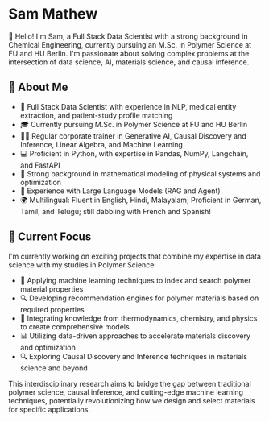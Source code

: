 # Sam Mathew

👋 Hello! I'm Sam, a Full Stack Data Scientist with a strong background in Chemical Engineering, currently pursuing an M.Sc. in Polymer Science at FU and HU Berlin. I'm passionate about solving complex problems at the intersection of data science, AI, materials science, and causal inference.

## 🚀 About Me

- 🔬 Full Stack Data Scientist with experience in NLP, medical entity extraction, and patient-study profile matching
- 🎓 Currently pursuing M.Sc. in Polymer Science at FU and HU Berlin
- 👨‍🏫 Regular corporate trainer in Generative AI, Causal Discovery and Inference, Linear Algebra, and Machine Learning
- 💻 Proficient in Python, with expertise in Pandas, NumPy, Langchain, and FastAPI
- 🧮 Strong background in mathematical modeling of physical systems and optimization
- 🤖 Experience with Large Language Models (RAG and Agent)
- 🌍 Multilingual: Fluent in English, Hindi, Malayalam; Proficient in German, Tamil, and Telugu; still dabbling with French and Spanish!

## 🎯 Current Focus

I'm currently working on exciting projects that combine my expertise in data science with my studies in Polymer Science:

- 🧪 Applying machine learning techniques to index and search polymer material properties
- 🔍 Developing recommendation engines for polymer materials based on required properties
- 🔗 Integrating knowledge from thermodynamics, chemistry, and physics to create comprehensive models
- 📊 Utilizing data-driven approaches to accelerate materials discovery and optimization
- 🔍 Exploring Causal Discovery and Inference techniques in materials science and beyond

This interdisciplinary research aims to bridge the gap between traditional polymer science, causal inference, and cutting-edge machine learning techniques, potentially revolutionizing how we design and select materials for specific applications.

